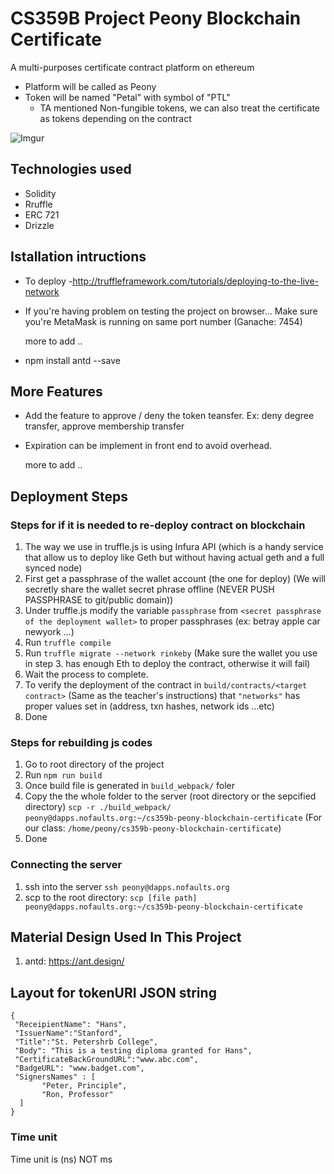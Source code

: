 # CS359B Project Peony Blockchain Certificate  
A multi-purposes certificate contract platform on ethereum 

- Platform will be called as Peony
- Token will be named "Petal"  with symbol of "PTL"
    - TA mentioned Non-fungible tokens, we can also treat the certificate as tokens depending on the contract



![Imgur](https://i.imgur.com/j7O1GXx.jpg=100x)



## Technologies used

* Solidity
* Rruffle
* ERC 721
* Drizzle

## Istallation intructions

- To deploy
    -http://truffleframework.com/tutorials/deploying-to-the-live-network

- If you're having problem on testing the project on browser...
	Make sure you're MetaMask is running on same port number (Ganache: 7454)

	more to add ..

- npm install antd --save

## More Features
    
    
- Add the feature to approve / deny the token teansfer.
  Ex: deny degree transfer, approve membership transfer

- Expiration 
  can be implement in front end to avoid overhead.

  more to add ..
 
 ## Deployment Steps

 ### Steps for if it is needed to re-deploy contract on blockchain
 1. The way we use in truffle.js is using Infura API (which is a handy service that allow us to deploy like Geth but without having actual geth and a full synced node)
 2. First get a passphrase of the wallet account (the one for deploy)  (We will secretly share the wallet secret phrase offline (NEVER PUSH PASSPHRASE to git/public domain))
 3. Under truffle.js  modify the variable ```passphrase``` from ```<secret passphrase of the deployment wallet>``` to proper passphrases (ex: betray apple car newyork ...)
 4. Run ```truffle compile```
 5. Run ```truffle migrate --network rinkeby``` (Make sure the wallet you use in step 3. has enough Eth to deploy the contract, otherwise it will fail)
 6. Wait the process to complete.
 7. To verify the deployment of the contract in ```build/contracts/<target contract>``` (Same as the teacher's instructions) that ```"networks"``` has proper values set in (address, txn hashes, network ids ...etc)
 8. Done

 ### Steps for rebuilding js codes
 1. Go to root directory of the project
 2. Run ```npm run build```
 3. Once build file is generated in ```build_webpack/``` foler
 4. Copy the the whole folder to the server (root directory or the sepcified directory)  ```scp -r ./build_webpack/ peony@dapps.nofaults.org:~/cs359b-peony-blockchain-certificate``` (For our class: ```/home/peony/cs359b-peony-blockchain-certificate```)
 5. Done

 ### Connecting the server
 1. ssh into the server ```ssh peony@dapps.nofaults.org```
 2. scp to the root directory: ```scp [file path] peony@dapps.nofaults.org:~/cs359b-peony-blockchain-certificate```



## Material Design Used In This Project
1. antd: https://ant.design/


## Layout for tokenURI JSON string
```
{
 "ReceipientName": "Hans", 
 "IssuerName":"Stanford",
 "Title":"St. Petershrb College",
 "Body": "This is a testing diploma granted for Hans",
 "CertificateBackGroundURL":"www.abc.com",
 "BadgeURL": "www.badget.com",
 "SignersNames" : [
       "Peter, Principle", 
       "Ron, Professor"
  ]
}
```
### Time unit
Time unit is (ns) 
NOT ms